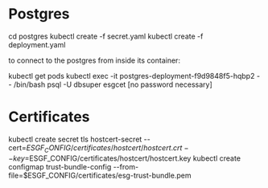 # Postgres

cd postgres
kubectl create -f secret.yaml 
kubectl create -f deployment.yaml

to connect to the postgres from inside its container:

kubectl get pods
kubectl exec -it postgres-deployment-f9d9848f5-hqbp2 -- /bin/bash
psql -U dbsuper esgcet
[no password necessary]


# Certificates
kubectl create secret tls hostcert-secret --cert=$ESGF_CONFIG/certificates/hostcert/hostcert.crt  --key=$ESGF_CONFIG/certificates/hostcert/hostcert.key
kubectl create configmap trust-bundle-config --from-file=$ESGF_CONFIG/certificates/esg-trust-bundle.pem
